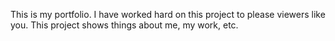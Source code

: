 This is my portfolio. I have worked hard on this project to please viewers like you. This project shows things about me, my work, etc.
